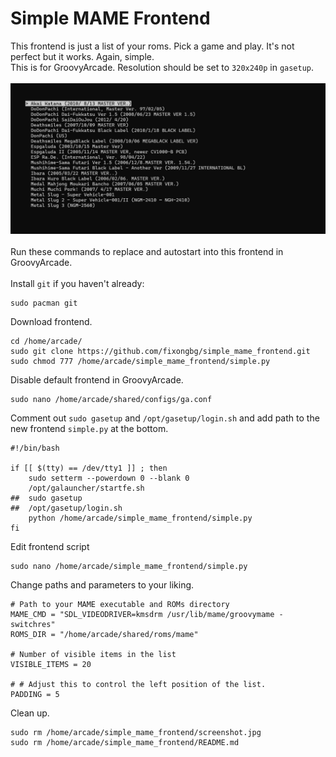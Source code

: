 # Simple MAME Frontend
This frontend is just a list of your roms. Pick a game and play. It's not perfect but it works. Again, simple. 
<br>
This is for GroovyArcade. Resolution should be set to `320x240p` in `gasetup`. 
<br>
<br>
![screenshot](screenshot.jpg) 
<br>
<br>
Run these commands to replace and autostart into this frontend in GroovyArcade.
<br>
<br>
Install `git` if you haven't already:
```
sudo pacman git
```
Download frontend.
```
cd /home/arcade/
sudo git clone https://github.com/fixongbg/simple_mame_frontend.git
sudo chmod 777 /home/arcade/simple_mame_frontend/simple.py
```
Disable default frontend in GroovyArcade.
```
sudo nano /home/arcade/shared/configs/ga.conf
```
Comment out `sudo gasetup` and `/opt/gasetup/login.sh` and add path to the new frontend `simple.py` at the bottom.
```
#!/bin/bash

if [[ $(tty) == /dev/tty1 ]] ; then
    sudo setterm --powerdown 0 --blank 0
    /opt/galauncher/startfe.sh
##  sudo gasetup
##  /opt/gasetup/login.sh
    python /home/arcade/simple_mame_frontend/simple.py
fi
```
Edit frontend script
```
sudo nano /home/arcade/simple_mame_frontend/simple.py
```
Change paths and parameters to your liking.
```
# Path to your MAME executable and ROMs directory
MAME_CMD = "SDL_VIDEODRIVER=kmsdrm /usr/lib/mame/groovymame -switchres"
ROMS_DIR = "/home/arcade/shared/roms/mame"

# Number of visible items in the list
VISIBLE_ITEMS = 20  

# # Adjust this to control the left position of the list.
PADDING = 5 
```
Clean up.
```
sudo rm /home/arcade/simple_mame_frontend/screenshot.jpg
sudo rm /home/arcade/simple_mame_frontend/README.md
```
